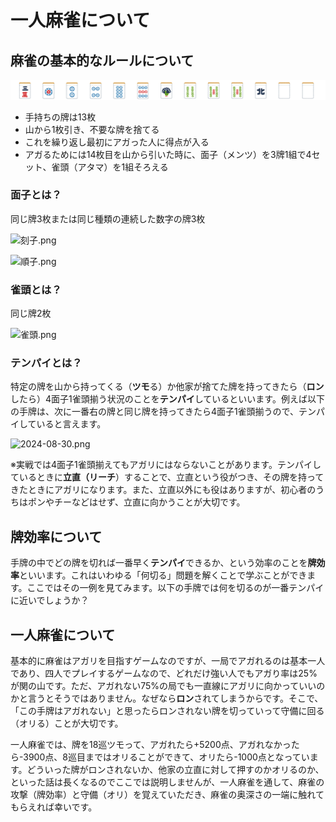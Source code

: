 # 一人麻雀について

## 麻雀の基本的なルールについて

![手牌の例](./exampleTehai.png "手牌の例")

- 手持ちの牌は13枚
- 山から1枚引き、不要な牌を捨てる
- これを繰り返し最初にアガった人に得点が入る
- アガるためには14枚目を山から引いた時に、面子（メンツ）を3牌1組で4セット、雀頭（アタマ）を1組そろえる

### 面子とは？

同じ牌3枚または同じ種類の連続した数字の牌3枚

![刻子.png](%E4%B8%80%E4%BA%BA%E9%BA%BB%E9%9B%80%E3%81%AB%E3%81%A4%E3%81%84%E3%81%A6%203c76d19b64864850913ef0f0ffa4c78c/%25E5%2588%25BB%25E5%25AD%2590.png)

![順子.png](%E4%B8%80%E4%BA%BA%E9%BA%BB%E9%9B%80%E3%81%AB%E3%81%A4%E3%81%84%E3%81%A6%203c76d19b64864850913ef0f0ffa4c78c/%25E9%25A0%2586%25E5%25AD%2590.png)

### 雀頭とは？

同じ牌2枚

![雀頭.png](%E4%B8%80%E4%BA%BA%E9%BA%BB%E9%9B%80%E3%81%AB%E3%81%A4%E3%81%84%E3%81%A6%203c76d19b64864850913ef0f0ffa4c78c/%25E9%259B%2580%25E9%25A0%25AD.png)

### テンパイとは？

特定の牌を山から持ってくる（**ツモ**る）か他家が捨てた牌を持ってきたら（**ロン**したら）4面子1雀頭揃う状況のことを**テンパイ**しているといいます。例えば以下の手牌は、次に一番右の牌と同じ牌を持ってきたら4面子1雀頭揃うので、テンパイしていると言えます。

![2024-08-30.png](%E4%B8%80%E4%BA%BA%E9%BA%BB%E9%9B%80%E3%81%AB%E3%81%A4%E3%81%84%E3%81%A6%203c76d19b64864850913ef0f0ffa4c78c/2024-08-30.png)

※実戦では4面子1雀頭揃えてもアガリにはならないことがあります。テンパイしているときに**立直（リーチ**）することで、立直という役がつき、その牌を持ってきたときにアガリになります。また、立直以外にも役はありますが、初心者のうちはポンやチーなどはせず、立直に向かうことが大切です。

## 牌効率について

手牌の中でどの牌を切れば一番早く**テンパイ**できるか、という効率のことを**牌効率**といいます。これはいわゆる「何切る」問題を解くことで学ぶことができます。ここではその一例を見てみます。以下の手牌では何を切るのが一番テンパイに近いでしょうか？

## 一人麻雀について

基本的に麻雀はアガリを目指すゲームなのですが、一局でアガれるのは基本一人であり、四人でプレイするゲームなので、どれだけ強い人でもアガり率は25%が関の山です。ただ、アガれない75%の局でも一直線にアガリに向かっていいのかと言うとそうではありません。なぜなら**ロン**されてしまうからです。そこで、「この手牌はアガれない」と思ったらロンされない牌を切っていって守備に回る（オリる）ことが大切です。

一人麻雀では、牌を18巡ツモって、アガれたら+5200点、アガれなかったら-3900点、8巡目まではオリることができて、オリたら-1000点となっています。どういった牌がロンされないか、他家の立直に対して押すのかオリるのか、といった話は長くなるのでここでは説明しませんが、一人麻雀を通して、麻雀の攻撃（牌効率）と守備（オリ）を覚えていただき、麻雀の奥深さの一端に触れてもらえれば幸いです。